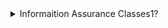 <details>
<summary> Informaition Assurance Classes1?</summary>
<br>
This class is a marketing class2.
<br><br>
<pre>


<details open>
<summary>Want to ruin the surprise?</summary>
<br>
Well, you asked for it!
<br><br>
<pre>
&lt;details open&gt;
&lt;summary&gt;Want to ruin the surprise?&lt;/summary&gt;
&lt;br&gt;
Well, you asked for it!
&lt;details&gt;
</pre>
</details>
 
